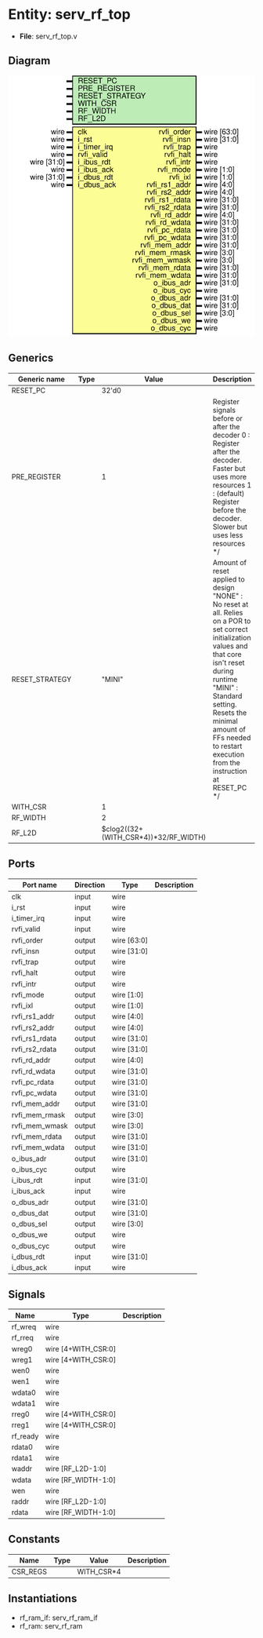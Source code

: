 # Entity: serv_rf_top

- **File**: serv_rf_top.v
## Diagram

![Diagram](serv_rf_top.svg "Diagram")
## Generics

| Generic name   | Type | Value                                 | Description                                                                                                                                                                                                                                                                                                                                 |
| -------------- | ---- | ------------------------------------- | ------------------------------------------------------------------------------------------------------------------------------------------------------------------------------------------------------------------------------------------------------------------------------------------------------------------------------------------- |
| RESET_PC       |      | 32'd0                                 |                                                                                                                                                                                                                                                                                                                                             |
| PRE_REGISTER   |      | 1                                     | Register signals before or after the decoder        0 : Register after the decoder. Faster but uses more resources        1 : (default) Register before the decoder. Slower but uses less resources      */                                                                                                                                 |
| RESET_STRATEGY |      | "MINI"                                | Amount of reset applied to design        "NONE" : No reset at all. Relies on a POR to set correct initialization                  values and that core isn't reset during runtime        "MINI" : Standard setting. Resets the minimal amount of FFs needed to                  restart execution from the instruction at RESET_PC      */  |
| WITH_CSR       |      | 1                                     |                                                                                                                                                                                                                                                                                                                                             |
| RF_WIDTH       |      | 2                                     |                                                                                                                                                                                                                                                                                                                                             |
| RF_L2D         |      | $clog2((32+(WITH_CSR*4))*32/RF_WIDTH) |                                                                                                                                                                                                                                                                                                                                             |
## Ports

| Port name      | Direction | Type        | Description |
| -------------- | --------- | ----------- | ----------- |
| clk            | input     | wire        |             |
| i_rst          | input     | wire        |             |
| i_timer_irq    | input     | wire        |             |
| rvfi_valid     | input     | wire        |             |
| rvfi_order     | output    | wire [63:0] |             |
| rvfi_insn      | output    | wire [31:0] |             |
| rvfi_trap      | output    | wire        |             |
| rvfi_halt      | output    | wire        |             |
| rvfi_intr      | output    | wire        |             |
| rvfi_mode      | output    | wire [1:0]  |             |
| rvfi_ixl       | output    | wire [1:0]  |             |
| rvfi_rs1_addr  | output    | wire [4:0]  |             |
| rvfi_rs2_addr  | output    | wire [4:0]  |             |
| rvfi_rs1_rdata | output    | wire [31:0] |             |
| rvfi_rs2_rdata | output    | wire [31:0] |             |
| rvfi_rd_addr   | output    | wire [4:0]  |             |
| rvfi_rd_wdata  | output    | wire [31:0] |             |
| rvfi_pc_rdata  | output    | wire [31:0] |             |
| rvfi_pc_wdata  | output    | wire [31:0] |             |
| rvfi_mem_addr  | output    | wire [31:0] |             |
| rvfi_mem_rmask | output    | wire [3:0]  |             |
| rvfi_mem_wmask | output    | wire [3:0]  |             |
| rvfi_mem_rdata | output    | wire [31:0] |             |
| rvfi_mem_wdata | output    | wire [31:0] |             |
| o_ibus_adr     | output    | wire [31:0] |             |
| o_ibus_cyc     | output    | wire        |             |
| i_ibus_rdt     | input     | wire [31:0] |             |
| i_ibus_ack     | input     | wire        |             |
| o_dbus_adr     | output    | wire [31:0] |             |
| o_dbus_dat     | output    | wire [31:0] |             |
| o_dbus_sel     | output    | wire [3:0]  |             |
| o_dbus_we      | output    | wire        |             |
| o_dbus_cyc     | output    | wire        |             |
| i_dbus_rdt     | input     | wire [31:0] |             |
| i_dbus_ack     | input     | wire        |             |
## Signals

| Name     | Type                | Description |
| -------- | ------------------- | ----------- |
| rf_wreq  | wire                |             |
| rf_rreq  | wire                |             |
| wreg0    | wire [4+WITH_CSR:0] |             |
| wreg1    | wire [4+WITH_CSR:0] |             |
| wen0     | wire                |             |
| wen1     | wire                |             |
| wdata0   | wire                |             |
| wdata1   | wire                |             |
| rreg0    | wire [4+WITH_CSR:0] |             |
| rreg1    | wire [4+WITH_CSR:0] |             |
| rf_ready | wire                |             |
| rdata0   | wire                |             |
| rdata1   | wire                |             |
| waddr    | wire [RF_L2D-1:0]   |             |
| wdata    | wire [RF_WIDTH-1:0] |             |
| wen      | wire                |             |
| raddr    | wire [RF_L2D-1:0]   |             |
| rdata    | wire [RF_WIDTH-1:0] |             |
## Constants

| Name     | Type | Value      | Description |
| -------- | ---- | ---------- | ----------- |
| CSR_REGS |      | WITH_CSR*4 |             |
## Instantiations

- rf_ram_if: serv_rf_ram_if
- rf_ram: serv_rf_ram
